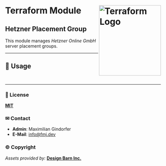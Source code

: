 # Terraform Module <img src="https://static-00.iconduck.com/assets.00/terraform-icon-1803x2048-hodrzd3t.png" alt="Terraform Logo" align="right" height="227" width="200" />

## Hetzner Placement Group

This module manages _Hetzner Online GmbH_ server placement groups.

---

## 🚧 Usage

```hcl


```

---

### 📜 License

**[MIT](../../LICENSE)**

### ✉ Contact

- **Admin**: Maximilian Gindorfer
- **E-Mail**: [info@fmj.dev](mailto:info@fmj.dev)

### © Copyright

_Assets provided by:_ **[Design Barn Inc.](https://iconscout.com)**
